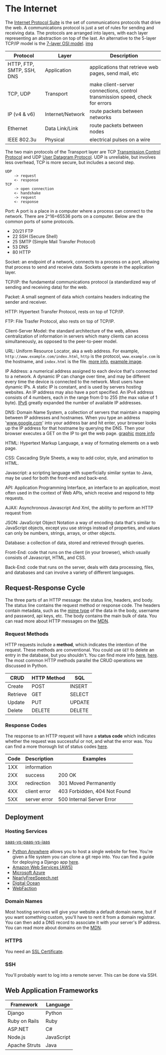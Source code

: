 





# The Internet


The [Internet Protocol Suite](https://en.wikipedia.org/wiki/Internet_protocol_suite) is the set of communications protocols that drive the web. A communications protocol is just a set of rules for sending and receiving data. The protocols are arranged into layers, with each layer representing an abstraction on top of the last. An alternative to the 5-layer TCP/IP model is the [7-layer OSI model](http://www.electronicdesign.com/what-s-difference-between/what-s-difference-between-osi-seven-layer-network-model-and-tcpip). [img](https://en.wikipedia.org/wiki/Internet_protocol_suite#/media/File:IP_stack_connections.svg)

| Protocol | Layer | Description |
| ---      | ---   | --- |
| HTTP, FTP, SMTP, SSH, DNS | Application | applications that retrieve web pages, send mail, etc |
| TCP, UDP | Transport | make client-server connections, control transmission speed, check for errors |
| IP (v4 & v6) | Internet/Network | route packets between networks |
| Ethernet | Data Link/Link | route packets between nodes |
| IEEE 802.3u	| Physical| electrical pulses on a wire |


The two main protocols of the Transport layer are TCP [Transmission Control Protocol](https://en.wikipedia.org/wiki/Transmission_Control_Protocol) and UDP [User Datagram Protocol](https://en.wikipedia.org/wiki/User_Datagram_Protocol). UDP is unreliable, but involves less overhead, TCP is more secure, but includes a second step.

```
UDP
    -> request
    <- response
TCP
    -> open connection
    <- handshake
    -> request
    <- response
```

Port: A port is a place in a computer where a process can connect to the network. There are 2^16=65536 ports on a computer. Below are the common ports of some protocols.

- 20/21 FTP
- 22 SSH (Secure Shell)
- 25 SMTP (Simple Mail Transfer Protocol)
- 53 DNS
- 80 HTTP

Socket: an endpoint of a network, connects to a process on a port, allowing that process to send and receive data. Sockets operate in the application layer.

TCP/IP: the fundamental communications protocol (a standardized way of sending and receiving data) for the web.

Packet: A small segment of data which contains headers indicating the sender and receiver.

HTTP: Hypertext Transfer Protocol, rests on top of TCP/IP.

FTP: File Trasfer Protocol, also rests on top of TCP/IP.

Client-Server Model: the standard architecture of the web, allows centralization of information in servers which many clients can access simultaneously, as opposed to the peer-to-peer model.

URL: Uniform Resource Locator, aka a web address. For example, `http://www.example.com/index.html`, `http` is the protocol, `www.example.com` is the hostname, and `index.html` is the file. [more info](https://en.wikipedia.org/wiki/URL#Syntax), [example image](https://doepud.co.uk/images/blogs/complex_url.png).

IP Address: a numerical address assigned to each device that's connected to a network. A dynamic IP can change over time, and may be different every time the device is connected to the network. Most users have dynamic IPs. A static IP is constant, and is used by servers hosting websites. An IP address may also have a port specified. An IPv4 address consists of 4 numbers, each in the range from 0 to 255 (the max value of 1 byte). [IPv6](https://en.wikipedia.org/wiki/IPv6) greatly expanded the number of available IP addresses.

DNS: Domain Name System, a collection of servers that maintain a mapping between IP addresses and hostnames. When you type an address 'www.google.com' into your address bar and hit enter, your browser looks up the IP address for that hostname by querying the DNS. Then your browser executes a GET on the IP to get the web page. [graphic](https://upload.wikimedia.org/wikipedia/commons/thumb/a/a5/Example_of_an_iterative_DNS_resolver.svg/500px-Example_of_an_iterative_DNS_resolver.svg.png) [more info](https://en.wikipedia.org/wiki/Domain_Name_System)


HTML: Hypertext Markup Language, a way of formating elements on a web page.

CSS: Cascading Style Sheets, a way to add color, style, and animation to HTML.

Javascript: a scripting language with superficially similar syntax to Java, may be used for both the front-end and back-end.

API: Application Programming Interface, an interface to an application, most often used in the context of Web APIs, which receive and respond to http requests.

AJAX: Asynchronous Javascript And Xml, the ability to perform an HTTP request from 

JSON: JavaScript Object Notation a way of encoding data that's similar to JavaScript objects, except you use strings instead of properties, and values can only be numbers, strings, arrays, or other objects.

Database: a collection of data, stored and retrieved through queries.

Front-End: code that runs on the client (in your browser), which usually consists of Javascript, HTML, and CSS.

Back-End: code that runs on the server, deals with data processing, files, and databases and can involve a variety of different languages.



## Request-Response Cycle

The three parts of an HTTP message: the status line, headers, and body. The status line contains the request method or response code. The headers contain metadata, such as the [mime type](https://developer.mozilla.org/en-US/docs/Web/HTTP/Basics_of_HTTP/MIME_types) of the data in the body, username and password, api keys, etc. The body contains the main bulk of data. You can read more about HTTP messages on the [MDN](https://developer.mozilla.org/en-US/docs/Web/HTTP/Messages).

### Request Methods

HTTP requests include a **method**, which indicates the intention of the request. These methods are conventional. You could use `GET` to delete an entry in the database, but you shouldn't. You can find more info [here](https://developer.mozilla.org/en-US/docs/Web/HTTP/Methods), [here](https://en.wikipedia.org/wiki/Hypertext_Transfer_Protocol#Request_methods). The most common HTTP methods parallel the CRUD operations we discussed in Python.

| CRUD     | HTTP Method | SQL    |
| ---      | ---         |---     |
| Create   | POST        | INSERT |
| Retrieve | GET         | SELECT |
| Update   | PUT         | UPDATE |
| Delete   | DELETE      | DELETE |


### Response Codes

The response to an HTTP request will have a **status code** which indicates whether the request was successful or not, and what the error was. You can find a more thorough list of status codes [here](https://en.wikipedia.org/wiki/List_of_HTTP_status_codes).

| Code | Description  | Examples
| ---  | ---          |---
| 1XX  | information  | |
| 2XX  | success      | 200 OK |
| 3XX  | redirection  | 301 Moved Permanently |
| 4XX  | client error | 403 Forbidden, 404 Not Found |
| 5XX  | server error | 500 Internal Server Error |


## Deployment

### Hosting Services

[saas-vs-paas-vs-iaas](http://www.bmc.com/blogs/saas-vs-paas-vs-iaas-whats-the-difference-and-how-to-choose/)

- [Python Anywhere](https://www.pythonanywhere.com/) allows you to host a single website for free. You're given a file system you can clone a git repo into. You can find a guide for deploying a Django app [here](
https://help.pythonanywhere.com/pages/DeployExistingDjangoProject/).
- [Amazon Web Services (AWS)](https://aws.amazon.com/)
- [Microsoft Azure](https://azure.microsoft.com/en-us/)
- [NearlyFreeSpeech.net](https://www.nearlyfreespeech.net/)
- [Digital Ocean](https://www.digitalocean.com/)
- [WebFaction](https://www.webfaction.com/)

### Domain Names

Most hosting services will give your website a default domain name, but if you want something custom, you'll have to rent it from a domain registrar. You can then add a DNS record to associate it with your server's IP address. You can read more about domains on the [MDN](https://developer.mozilla.org/en-US/docs/Learn/Common_questions/What_is_a_domain_name).


### HTTPS

You need an [SSL Certificate](https://www.digitalocean.com/community/tutorials/how-to-install-an-ssl-certificate-from-a-commercial-certificate-authority).


### SSH

You'll probably want to log into a remote server. This can be done via SSH.



## Web Application Frameworks


| Framework | Language |
|--- |--- |
| Django | Python |
| Ruby on Rails | Ruby |
| ASP.NET | C# |
| Node.js | JavaScript |
| Apache Struts | Java |